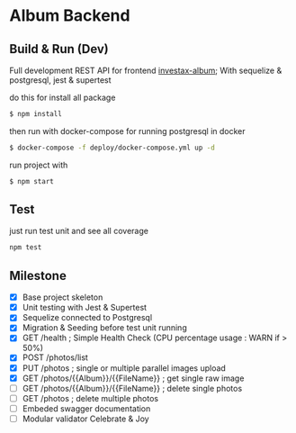 # Album Backend


## Build & Run  (Dev)
Full development REST API for frontend  [investax-album](https://github.com/alex-solovev/investax-album); With sequelize & postgresql, jest & supertest   

do this for install all package
```sh
$ npm install
```
then run with docker-compose for running postgresql in docker
```sh
$ docker-compose -f deploy/docker-compose.yml up -d 
``` 
run project with 
```sh
$ npm start
```
## Test 
just run test unit and see all coverage
```sh
npm test
```

## Milestone
- [x] Base project skeleton
- [x] Unit testing with Jest & Supertest
- [x] Sequelize connected to Postgresql
- [x] Migration & Seeding before test unit running
- [x] GET /health ; Simple Health Check (CPU percentage usage : WARN if > 50%)
- [x] POST /photos/list
- [x] PUT /photos ; single or multiple parallel images upload
- [x] GET /photos/{{Album}}/{{FileName}} ; get single raw image 
- [ ] GET /photos/{{Album}}/{{FileName}} ; delete single photos
- [ ] GET /photos ; delete multiple photos
- [ ] Embeded swagger documentation
- [ ] Modular validator Celebrate & Joy
